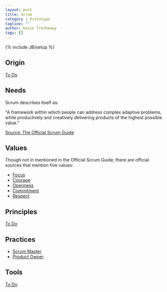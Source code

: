 ```yaml
---
layout: post
title: Scrum
category : Prototype
tagline: ""
author: Kevin Trethewey
tags: []
---
```

{% include JB/setup %}

## Origin
[To Do](/Explanation/TODO)

## Needs
Scrum describes itself as:

"A framework within which people can address complex adaptive problems, while productively and creatively delivering products of the highest possible value."

[Source: The Official Scrum Guide](http://www.scrumguides.org/docs/scrumguide/v1/scrum-guide-us.pdf)


## Values
Though not in mentioned in the Official Scrum Guide, there are official sources that mention five values:

* [Focus](/Value/Focus)
* [Courage](/Value/Courage)
* [Openness](/Value/Openness)
* [Commitment](/Value/Commitment)
* [Respect](/Value/Respect)

## Principles
[To Do](/Explanation/TODO)

## Practices
* [Scrum Master](/Practice/ScrumMaster)
* [Product Owner](/Practice/ScrumProductOwner)

## Tools
[To Do](/Explanation/TODO)
